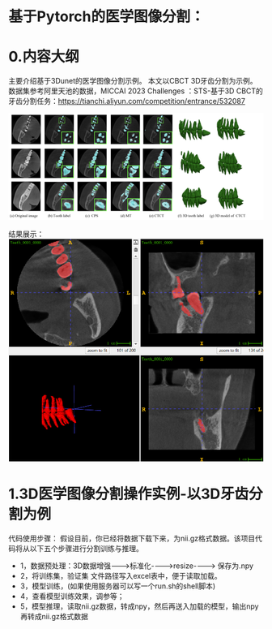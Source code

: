 # 基于Pytorch的医学图像分割：

# 0.内容大纲

主要介绍基于3Dunet的医学图像分割示例。
本文以CBCT 3D牙齿分割为示例。
数据集参考阿里天池的数据，MICCAI 2023 Challenges ：STS-基于3D CBCT的牙齿分割任务：https://tianchi.aliyun.com/competition/entrance/532087

![alt text](image.png)

结果展示：
![alt text](image-1.png)



# 1.3D医学图像分割操作实例-以3D牙齿分割为例


代码使用步骤：
假设目前，你已经将数据下载下来，为nii.gz格式数据。该项目代码将从以下五个步骤进行分割训练与推理。

- 1，数据预处理：3D数据增强--->标准化---->resize----> 保存为.npy
- 2，将训练集，验证集 文件路径写入excel表中，便于读取加载。
- 3，模型训练，(如果使用服务器可以写一个run.sh的shell脚本)
- 4，查看模型训练效果，调参等；
- 5，模型推理，读取nii.gz数据，转成npy，然后再送入加载的模型，输出npy再转成nii.gz格式数据








